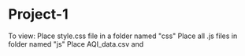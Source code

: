 # Project-1
To view:
Place style.css file in a folder named "css"
Place all .js files in folder named "js"
Place AQI_data.csv and 

